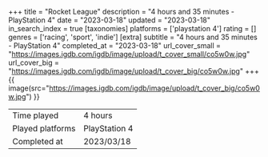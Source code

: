+++
title = "Rocket League"
description = "4 hours and 35 minutes - PlayStation 4"
date = "2023-03-18"
updated = "2023-03-18"
in_search_index = true
[taxonomies]
platforms = ['playstation 4']
rating = []
genres = ['racing', 'sport', 'indie']
[extra]
subtitle = "4 hours and 35 minutes - PlayStation 4"
completed_at = "2023-03-18"
url_cover_small = "https://images.igdb.com/igdb/image/upload/t_cover_small/co5w0w.jpg"
url_cover_big = "https://images.igdb.com/igdb/image/upload/t_cover_big/co5w0w.jpg"
+++
{{ image(src="https://images.igdb.com/igdb/image/upload/t_cover_big/co5w0w.jpg") }}

|              |            |
| ------------ | ---------- |
| Time played  | 4 hours |
| Played platforms    | PlayStation 4 |
| Completed at | 2023/03/18 |


